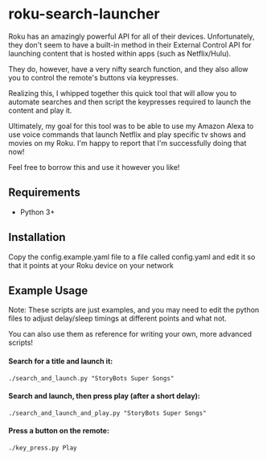 # roku-search-launcher

Roku has an amazingly powerful API for all of their devices. Unfortunately,
they don't seem to have a built-in method in their External Control API for
launching content that is hosted within apps (such as Netflix/Hulu).

They do, however, have a very nifty search function, and they also
allow you to control the remote's buttons via keypresses.

Realizing this, I whipped together this quick tool that will allow you to
automate searches and then script the keypresses required to launch
the content and play it.

Ultimately, my goal for this tool was to be able to use my Amazon Alexa to use
voice commands that launch Netflix and play specific tv shows and movies on my Roku.
I'm happy to report that I'm successfully doing that now!

Feel free to borrow this and use it however you like!

## Requirements

- Python 3+


## Installation

Copy the config.example.yaml file to a file called config.yaml and edit it
so that it points at your Roku device on your network


## Example Usage

Note: These scripts are just examples, and you may need to edit the python
files to adjust delay/sleep timings at different points and what not.

You can also use them as reference for writing your own, more advanced scripts! 

#### Search for a title and launch it:

    ./search_and_launch.py "StoryBots Super Songs"
    
#### Search and launch, then press play (after a short delay):

    ./search_and_launch_and_play.py "StoryBots Super Songs"
    
#### Press a button on the remote:

    ./key_press.py Play